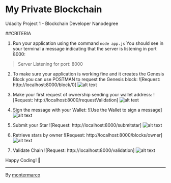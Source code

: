 # My Private Blockchain 
Udacity Project 1 - Blockchain Developer Nanodegree 

##CRITERIA

1. Run your application using the command `node app.js`
You should see in your terminal a message indicating that the server is listening in port 8000:

  > Server Listening for port: 8000

2. To make sure your application is working fine and it creates the Genesis Block you can use POSTMAN to request the Genesis block:
   ![Request: http://localhost:8000/block/0]
   ![alt text](https://res.cloudinary.com/dltkj4r4x/image/upload/v1612151903/Udacity/Screen_Shot_2021-01-31_at_21.19.24.png "2")

    
3. Make your first request of ownership sending your wallet address:
   ![Request: http://localhost:8000/requestValidation]
   ![alt text](https://res.cloudinary.com/dltkj4r4x/image/upload/v1612151895/Udacity/Screen_Shot_2021-01-31_at_21.19.44.png "3")


4. Sign the message with your Wallet:
   ![Use the Wallet to sign a message]
   ![alt text](https://res.cloudinary.com/dltkj4r4x/image/upload/v1612151852/Udacity/Screen_Shot_2021-01-31_at_21.23.09.png "4")

    
5. Submit your Star
   ![Request: http://localhost:8000/submitstar]
   ![alt text](https://res.cloudinary.com/dltkj4r4x/image/upload/v1612151885/Udacity/Screen_Shot_2021-01-31_at_21.20.13.png "5")

    
6. Retrieve stars by owner
   ![Request: http://localhost:8000/blocks/owner]
   ![alt text](https://res.cloudinary.com/dltkj4r4x/image/upload/v1612151869/Udacity/Screen_Shot_2021-01-31_at_21.20.38.png "6")


7. Validate Chain
   ![Request: http://localhost:8000/validation]
   ![alt text](https://res.cloudinary.com/dltkj4r4x/image/upload/v1612151862/Udacity/Screen_Shot_2021-01-31_at_21.21.21.png "7")

 
Happy Coding! 🚀

---
By [montermarco](https://github.com/montermarco) 

